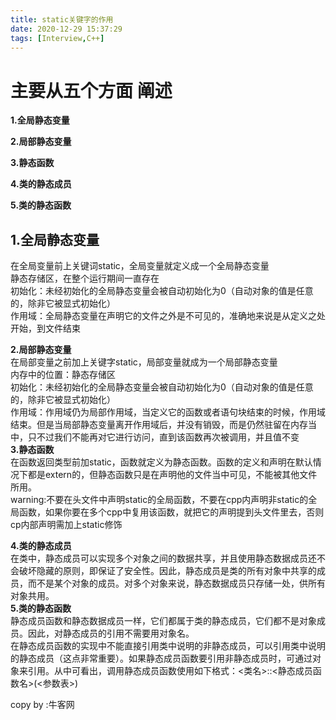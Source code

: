 ```yaml
---
title: static关键字的作用
date: 2020-12-29 15:37:29
tags: [Interview,C++] 
---
```

# 主要从五个方面 阐述

**1.全局静态变量**

**2.局部静态变量**

**3.静态函数**

**4.类的静态成员**

**5.类的静态函数**


## **1.全局静态变量**  
在全局变量前上关键词static，全局变量就定义成一个全局静态变量  
静态存储区，在整个运行期间一直存在  
初始化：未经初始化的全局静态变量会被自动初始化为0（自动对象的值是任意的，除非它被显式初始化）  
作用域：全局静态变量在声明它的文件之外是不可见的，准确地来说是从定义之处开始，到文件结束  


**2.局部静态变量**  
在局部变量之前加上关键字static，局部变量就成为一个局部静态变量  
内存中的位置：静态存储区  
初始化：未经初始化的全局静态变量会被自动初始化为0（自动对象的值是任意的，除非它被显式初始化）  
作用域：作用域仍为局部作用域，当定义它的函数或者语句块结束的时候，作用域结束。但是当局部静态变量离开作用域后，并没有销毁，而是仍然驻留在内存当中，只不过我们不能再对它进行访问，直到该函数再次被调用，并且值不变  
**3.静态函数**  
在函数返回类型前加static，函数就定义为静态函数。函数的定义和声明在默认情况下都是extern的，但静态函数只是在声明他的文件当中可见，不能被其他文件所用。  
warning:不要在头文件中声明static的全局函数，不要在cpp内声明非static的全局函数，如果你要在多个cpp中复用该函数，就把它的声明提到头文件里去，否则cp内部声明需加上static修饰  

**4.类的静态成员**  
在类中，静态成员可以实现多个对象之间的数据共享，并且使用静态数据成员还不会破坏隐藏的原则，即保证了安全性。因此，静态成员是类的所有对象中共享的成员，而不是某个对象的成员。对多个对象来说，静态数据成员只存储一处，供所有对象共用。  
**5.类的静态函数**  
静态成员函数和静态数据成员一样，它们都属于类的静态成员，它们都不是对象成员。因此，对静态成员的引用不需要用对象名。  
在静态成员函数的实现中不能直接引用类中说明的非静态成员，可以引用类中说明的静态成员（这点非常重要）。如果静态成员函数要引用非静态成员时，可通过对象来引用。从中可看出，调用静态成员函数使用如下格式：<类名>::<静态成员函数名>(<参数表>)  

  
  copy by :牛客网



